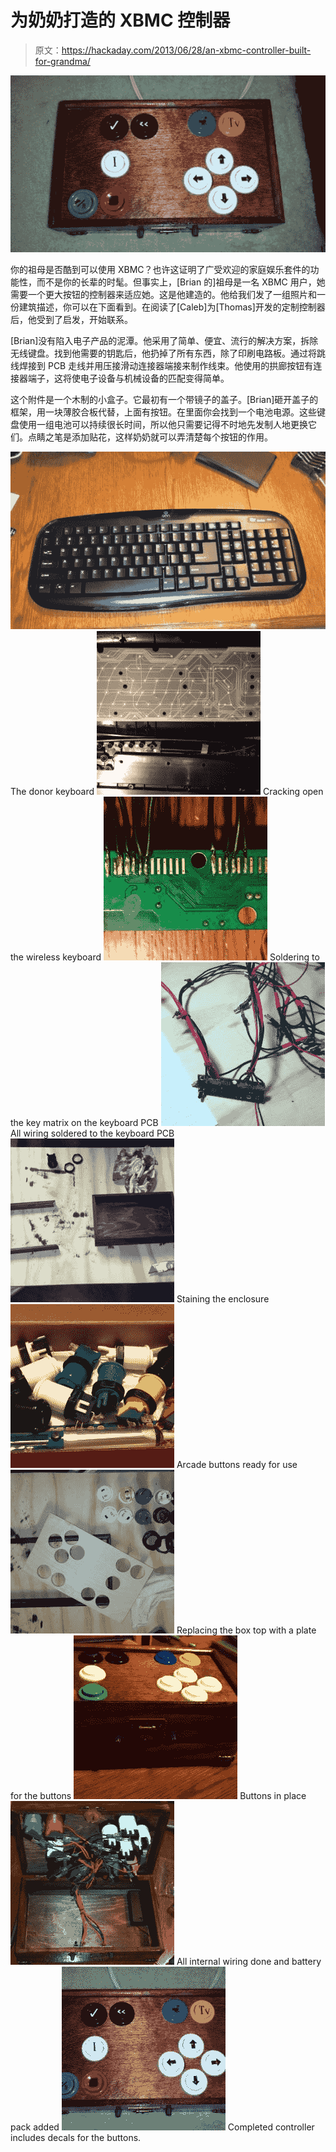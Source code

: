 # 为奶奶打造的 XBMC 控制器

> 原文：<https://hackaday.com/2013/06/28/an-xbmc-controller-built-for-grandma/>

![10-finished-controller](img/df5d1fccc6e480a2760b5a9021adc336.png)

你的祖母是否酷到可以使用 XBMC？也许这证明了广受欢迎的家庭娱乐套件的功能性，而不是你的长辈的时髦。但事实上，[Brian 的]祖母是一名 XBMC 用户，她需要一个更大按钮的控制器来适应她。这是他建造的。他给我们发了一组照片和一份建筑描述，你可以在下面看到。在阅读了[Caleb]为[Thomas]开发的定制控制器后，他受到了启发，开始联系。

[Brian]没有陷入电子产品的泥潭。他采用了简单、便宜、流行的解决方案，拆除无线键盘。找到他需要的钥匙后，他扔掉了所有东西，除了印刷电路板。通过将跳线焊接到 PCB 走线并用压接滑动连接器端接来制作线束。他使用的拱廊按钮有连接器端子，这将使电子设备与机械设备的匹配变得简单。

这个附件是一个木制的小盒子。它最初有一个带镜子的盖子。[Brian]砸开盖子的框架，用一块薄胶合板代替，上面有按钮。在里面你会找到一个电池电源。这些键盘使用一组电池可以持续很长时间，所以他只需要记得不时地先发制人地更换它们。点睛之笔是添加贴花，这样奶奶就可以弄清楚每个按钮的作用。

 [![The donor keyboard](img/684d95ffc689548bc1b158c5c5b2239e.png "01-keyboard")](https://hackaday.com/2013/06/28/an-xbmc-controller-built-for-grandma/01-keyboard/) The donor keyboard [![Cracking open the wireless keyboard](img/cd7f96cc6aedd2b2d5be8d0dfbc09bd7.png "02-inside-keyboard")](https://hackaday.com/2013/06/28/an-xbmc-controller-built-for-grandma/02-inside-keyboard/) Cracking open the wireless keyboard [![Soldering to the key matrix on the keyboard PCB](img/80c473cccc0f555c24ad8399d94f11fb.png "03-keyboard-controller")](https://hackaday.com/2013/06/28/an-xbmc-controller-built-for-grandma/03-keyboard-controller/) Soldering to the key matrix on the keyboard PCB [![All wiring soldered to the keyboard PCB](img/56306a85f6c204dbe1286eda79d97db0.png "04-keyboard-controller-wide-view")](https://hackaday.com/2013/06/28/an-xbmc-controller-built-for-grandma/04-keyboard-controller-wide-view/) All wiring soldered to the keyboard PCB [![Staining the enclosure](img/0d55ce57938eb67353a94423fdb057d2.png "05-finishing-the-wood-enclosure")](https://hackaday.com/2013/06/28/an-xbmc-controller-built-for-grandma/05-finishing-the-wood-enclosure/) Staining the enclosure [![Arcade buttons ready for use](img/e05f6aca0b169c065b6f322a93bf673d.png "06-arcade-buttons")](https://hackaday.com/2013/06/28/an-xbmc-controller-built-for-grandma/06-arcade-buttons/) Arcade buttons ready for use [![Replacing the box top with a plate for the buttons](img/4b40d892e088db6f359f6cb82313e66f.png "07-button-holes-drilled")](https://hackaday.com/2013/06/28/an-xbmc-controller-built-for-grandma/07-button-holes-drilled/) Replacing the box top with a plate for the buttons [![Buttons in place](img/3679264bc3fd5bd182c8e6049f8ecd23.png "08-Enclosure-Completed")](https://hackaday.com/2013/06/28/an-xbmc-controller-built-for-grandma/attachment/08/) Buttons in place [![All internal wiring done and battery pack added](img/af22bca57720984610313f72f9079efd.png "09-inside-wiring")](https://hackaday.com/2013/06/28/an-xbmc-controller-built-for-grandma/09-inside-wiring/) All internal wiring done and battery pack added [![Completed controller includes decals for the buttons.](img/4d6f41a4d782de163af4cec337151c0b.png "10-finished-controller")](https://hackaday.com/2013/06/28/an-xbmc-controller-built-for-grandma/10-finished-controller/) Completed controller includes decals for the buttons.